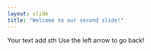 ```yaml
---
layout: slide
title: "Welcome to our second slide!"
---
```

Your text add sth
Use the left arrow to go back!
